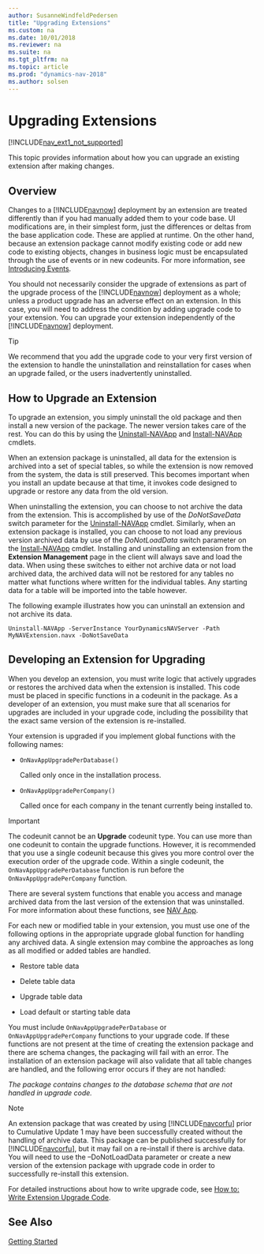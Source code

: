 ```yaml
---
author: SusanneWindfeldPedersen
title: "Upgrading Extensions"
ms.custom: na
ms.date: 10/01/2018
ms.reviewer: na
ms.suite: na
ms.tgt_pltfrm: na
ms.topic: article
ms.prod: "dynamics-nav-2018"
ms.author: solsen
---
```


# Upgrading Extensions
[!INCLUDE[nav_ext1_not_supported](includes/nav_ext1_not_supported.md)]

This topic provides information about how you can upgrade an existing extension after making changes.  

## Overview
Changes to a [!INCLUDE[navnow](includes/navnow_md.md)] deployment by an extension are treated differently than if you had manually added them to your code base. UI modifications are, in their simplest form, just the differences or deltas from the base application code. These are applied at runtime. On the other hand, because an extension package cannot modify existing code or add new code to existing objects, changes in business logic must be encapsulated through the use of events or in new codeunits. For more information, see [Introducing Events](Introducing-Events.md).  

You should not necessarily consider the upgrade of extensions as part of the upgrade process of the [!INCLUDE[navnow](includes/navnow_md.md)] deployment as a whole; unless a product upgrade has an adverse effect on an extension. In this case, you will need to address the condition by adding upgrade code to your extension. You can upgrade your extension independently of the [!INCLUDE[navnow](includes/navnow_md.md)] deployment.  

> [!TIP]  
>  We recommend that you add the upgrade code to your very first version of the extension to handle the uninstallation and reinstallation for cases when an upgrade failed, or the users inadvertently uninstalled.  


## How to Upgrade an Extension
To upgrade an extension, you simply uninstall the old package and then install a new version of the package. The newer version takes care of the rest. You can do this by using the [Uninstall-NAVApp](http://go.microsoft.com/fwlink/?LinkID=618057) and [Install-NAVApp](http://go.microsoft.com/fwlink/?LinkID=618056) cmdlets.  

When an extension package is uninstalled, all data for the extension is archived into a set of special tables, so while the extension is now removed from the system, the data is still preserved. This becomes important when you install an update because at that time, it invokes code designed to upgrade or restore any data from the old version.  

When uninstalling the extension, you can choose to not archive the data from the extension. This is accomplished by use of the *DoNotSaveData* switch parameter for the [Uninstall-NAVApp](https://msdn.microsoft.com/library/mt584146.aspx) cmdlet. Similarly, when an extension package is installed, you can choose to not load any previous version archived data by use of the *DoNotLoadData* switch parameter on the [Install-NAVApp](https://msdn.microsoft.com/library/mt584144.aspx) cmdlet. Installing and uninstalling an extension from the **Extension Management** page in the client will always save and load the data. When using these switches to either not archive data or not load archived data, the archived data will not be restored for any tables no matter what functions where written for the individual tables. Any starting data for a table will be imported into the table however.  

The following example illustrates how you can uninstall an extension and not archive its data.  

```  
Uninstall-NAVApp -ServerInstance YourDynamicsNAVServer -Path MyNAVExtension.navx -DoNotSaveData
```  

## Developing an Extension for Upgrading
When you develop an extension, you must write logic that actively upgrades or restores the archived data when the extension is installed. This code must be placed in specific functions in a codeunit in the package. As a developer of an extension, you must make sure that all scenarios for upgrades are included in your upgrade code, including the possibility that the exact same version of the extension is re-installed.  

Your extension is upgraded if you implement global functions with the following names:  

-   `OnNavAppUpgradePerDatabase()`

    Called only once in the installation process.  

-   `OnNavAppUpgradePerCompany()`  

    Called once for each company in the tenant currently being installed to.  

> [!IMPORTANT]  
>  The codeunit cannot be an **Upgrade** codeunit type. You can use more than one codeunit to contain the upgrade functions. However, it is recommended that you use a single codeunit because this gives you more control over the execution order of the upgrade code. Within a single codeunit, the `OnNavAppUpgradePerDatabase` function is run before the `OnNavAppUpgradePerCompany` function.  

There are several system functions that enable you access and manage archived data from the last version of the extension that was uninstalled. For more information about these functions, see [NAV App](NAV-App.md).  

For each new or modified table in your extension, you must use one of the following options in the appropriate upgrade global function for handling any archived data. A single extension may combine the approaches as long as all modified or added tables are handled.  

-   Restore table data  

-   Delete table data  

-   Upgrade table data  

-   Load default or starting table data  

You must include `OnNavAppUpgradePerDatabase` or `OnNavAppUpgradePerCompany` functions to your upgrade code. If these functions are not present at the time of creating the extension package and there are schema changes, the packaging will fail with an error. The installation of an extension package will also validate that all table changes are handled, and the following error occurs if they are not handled:

*The package contains changes to the database schema that are not handled in upgrade code.*

> [!NOTE]  
>  An extension package that was created by using [!INCLUDE[navcorfu](includes/navcorfu_md.md)] prior to Cumulative Update 1 may have been successfully created without the handling of archive data. This package can be published successfully for [!INCLUDE[navcorfu](includes/navcorfu_md.md)], but it may fail on a re-install if there is archive data. You will need to use the –DoNotLoadData parameter or create a new version of the extension package with upgrade code in order to successfully re-install this extension.  

For detailed instructions about how to write upgrade code, see [How to: Write Extension Upgrade Code](extensions-upgrade-howto.md).

## See Also  
[Getting Started](developer/devenv-get-started.md)  